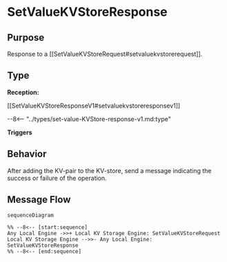 <div class="message" markdown>


# SetValueKVStoreResponse


## Purpose


<!-- --8<-- [start:purpose] -->
Response to a [[SetValueKVStoreRequest#setvaluekvstorerequest]].

<!-- --8<-- [end:purpose] -->

## Type


<!-- --8<-- [start:type] -->
**Reception:**

[[SetValueKVStoreResponseV1#setvaluekvstoreresponsev1]]

--8<-- "../types/set-value-KVStore-response-v1.md:type"

**Triggers**

<!-- --8<-- [end:type] -->

## Behavior


<!-- --8<-- [start:behavior] -->
After adding the KV-pair to the KV-store, send a message indicating the success or failure of the operation.
<!-- --8<-- [end:behavior] -->


## Message Flow


<!-- --8<-- [start:messages] -->
```mermaid
sequenceDiagram

%% --8<-- [start:sequence]
Any Local Engine ->>+ Local KV Storage Engine: SetValueKVStoreRequest
Local KV Storage Engine -->>- Any Local Engine: SetValueKVStoreResponse
%% --8<-- [end:sequence]
```

<!-- --8<-- [end:messages] -->

</div>
